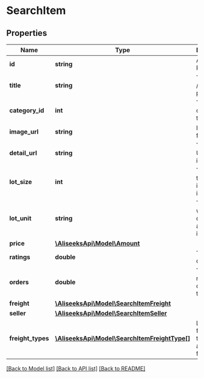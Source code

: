# SearchItem

## Properties
Name | Type | Description | Notes
------------ | ------------- | ------------- | -------------
**id** | **string** | AliExpress Product ID | [optional] 
**title** | **string** | The subject / title of the product | [optional] 
**category_id** | **int** | The category of the item | [optional] 
**image_url** | **string** | Image URL for the item | [optional] 
**detail_url** | **string** | The detail URL of the item | [optional] 
**lot_size** | **int** | The lot size that the item is sold in | [optional] 
**lot_unit** | **string** | The unit when describing a lot for this item | [optional] 
**price** | [**\AliseeksApi\Model\Amount**](Amount.md) |  | [optional] 
**ratings** | **double** | The ratings of this item | [optional] 
**orders** | **double** | The number of orders of this item | [optional] 
**freight** | [**\AliseeksApi\Model\SearchItemFreight**](SearchItemFreight.md) |  | [optional] 
**seller** | [**\AliseeksApi\Model\SearchItemSeller**](SearchItemSeller.md) |  | [optional] 
**freight_types** | [**\AliseeksApi\Model\SearchItemFreightType[]**](SearchItemFreightType.md) | List of freight types available for this item | [optional] 

[[Back to Model list]](../README.md#documentation-for-models) [[Back to API list]](../README.md#documentation-for-api-endpoints) [[Back to README]](../README.md)


